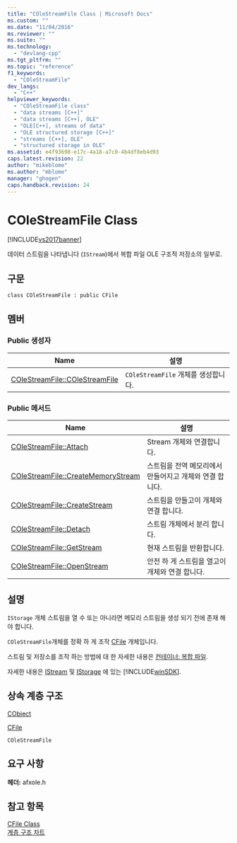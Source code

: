 ```yaml
---
title: "COleStreamFile Class | Microsoft Docs"
ms.custom: ""
ms.date: "11/04/2016"
ms.reviewer: ""
ms.suite: ""
ms.technology: 
  - "devlang-cpp"
ms.tgt_pltfrm: ""
ms.topic: "reference"
f1_keywords: 
  - "COleStreamFile"
dev_langs: 
  - "C++"
helpviewer_keywords: 
  - "COleStreamFile class"
  - "data streams [C++]"
  - "data streams [C++], OLE"
  - "OLE[C++], streams of data"
  - "OLE structured storage [C++]"
  - "streams [C++], OLE"
  - "structured storage in OLE"
ms.assetid: e4f93698-e17c-4a18-a7c0-4b4df8eb4d93
caps.latest.revision: 22
author: "mikeblome"
ms.author: "mblome"
manager: "ghogen"
caps.handback.revision: 24
---
```

# COleStreamFile Class
[!INCLUDE[vs2017banner](../../assembler/inline/includes/vs2017banner.md)]

데이터 스트림을 나타냅니다 \(`IStream`\)에서 복합 파일 OLE 구조적 저장소의 일부로.  
  
## 구문  
  
```  
class COleStreamFile : public CFile  
```  
  
## 멤버  
  
### Public 생성자  
  
|Name|설명|  
|----------|--------|  
|[COleStreamFile::COleStreamFile](../Topic/COleStreamFile::COleStreamFile.md)|`COleStreamFile` 개체를 생성합니다.|  
  
### Public 메서드  
  
|Name|설명|  
|----------|--------|  
|[COleStreamFile::Attach](../Topic/COleStreamFile::Attach.md)|Stream 개체와 연결합니다.|  
|[COleStreamFile::CreateMemoryStream](../Topic/COleStreamFile::CreateMemoryStream.md)|스트림을 전역 메모리에서 만들어지고 개체와 연결 합니다.|  
|[COleStreamFile::CreateStream](../Topic/COleStreamFile::CreateStream.md)|스트림을 만들고이 개체와 연결 합니다.|  
|[COleStreamFile::Detach](../Topic/COleStreamFile::Detach.md)|스트림 개체에서 분리 합니다.|  
|[COleStreamFile::GetStream](../Topic/COleStreamFile::GetStream.md)|현재 스트림을 반환합니다.|  
|[COleStreamFile::OpenStream](../Topic/COleStreamFile::OpenStream.md)|안전 하 게 스트림을 열고이 개체와 연결 합니다.|  
  
## 설명  
 `IStorage` 개체 스트림을 열 수 또는 아니라면 메모리 스트림을 생성 되기 전에 존재 해야 합니다.  
  
 `COleStreamFile`개체를 정확 하 게 조작  [CFile](../../mfc/reference/cfile-class.md) 개체입니다.  
  
 스트림 및 저장소를 조작 하는 방법에 대 한 자세한 내용은  [컨테이너: 복합 파일](../../mfc/containers-compound-files.md).  
  
 자세한 내용은  [IStream](http://msdn.microsoft.com/library/windows/desktop/aa380034) 및  [IStorage](http://msdn.microsoft.com/library/windows/desktop/aa380015) 에 있는 [!INCLUDE[winSDK](../../atl/includes/winsdk_md.md)].  
  
## 상속 계층 구조  
 [CObject](../../mfc/reference/cobject-class.md)  
  
 [CFile](../../mfc/reference/cfile-class.md)  
  
 `COleStreamFile`  
  
## 요구 사항  
 **헤더:**  afxole.h  
  
## 참고 항목  
 [CFile Class](../../mfc/reference/cfile-class.md)   
 [계층 구조 차트](../../mfc/hierarchy-chart.md)